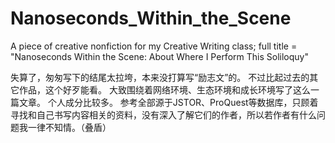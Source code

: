 # Nanoseconds_Within_the_Scene
A piece of creative nonfiction for my Creative Writing class; full title = "Nanoseconds Within the Scene: About Where I Perform This Soliloquy"

失算了，匆匆写下的结尾太拉垮，本来没打算写“励志文”的。
不过比起过去的其它作品，这个好歹能看。
大致围绕着网络环境、生态环境和成长环境写了这么一篇文章。
个人成分比较多。
参考全部源于JSTOR、ProQuest等数据库，只顾着寻找和自己书写内容相关的资料，没有深入了解它们的作者，所以若作者有什么问题我一律不知情。（叠盾）
